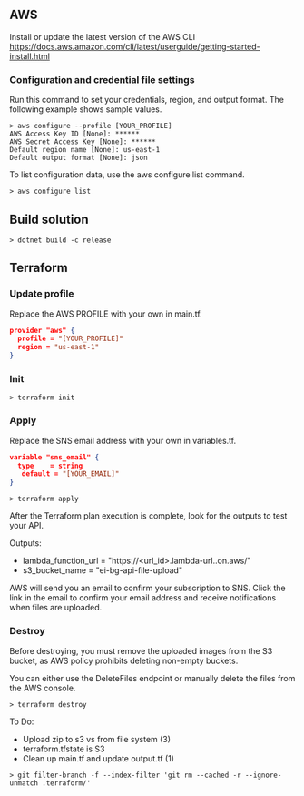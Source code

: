 ## AWS

Install or update the latest version of the AWS CLI
https://docs.aws.amazon.com/cli/latest/userguide/getting-started-install.html

### Configuration and credential file settings
Run this command to set your credentials, region, and output format. The following example shows sample values.
```shell
> aws configure --profile [YOUR_PROFILE]
AWS Access Key ID [None]: ******
AWS Secret Access Key [None]: ******
Default region name [None]: us-east-1
Default output format [None]: json
```

To list configuration data, use the aws configure list command.
```shell
> aws configure list
```

## Build solution
```shell
> dotnet build -c release
```

## Terraform

### Update profile
Replace the AWS PROFILE with your own in main.tf.
```json
provider "aws" {
  profile = "[YOUR_PROFILE]"
  region = "us-east-1"
}
```

### Init
```shell
> terraform init
```

### Apply
Replace the SNS email address with your own in variables.tf.
```json
variable "sns_email" {
  type    = string
   default = "[YOUR_EMAIL]"
}
```

```shell
> terraform apply
```

After the Terraform plan execution is complete, look for the outputs to test your API.

Outputs:

- lambda_function_url = "https://<url_id>.lambda-url.<region>.on.aws/"
- s3_bucket_name = "ei-bg-api-file-upload"

AWS will send you an email to confirm your subscription to SNS. Click the link in the email to confirm your email address and receive notifications when files are uploaded.

### Destroy

Before destroying, you must remove the uploaded images from the S3 bucket, as AWS policy prohibits deleting non-empty buckets.

You can either use the DeleteFiles endpoint or manually delete the files from the AWS console.

```shell
> terraform destroy
```


To Do:
- Upload zip to s3 vs from file system (3)
- terraform.tfstate is S3
- Clean up main.tf and update output.tf (1)

```
> git filter-branch -f --index-filter 'git rm --cached -r --ignore-unmatch .terraform/'
```